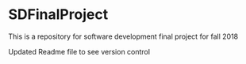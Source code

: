 # SDFinalProject
This is a repository for software development final project for fall 2018


Updated Readme file to see version control